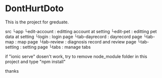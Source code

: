 # DontHurtDoto

This is the project for greduate.


src
  └app
    └edit-account   : editting account at setting
    └edit-pet       : editting pet data at setting
    └login          : login page
    └tab-dayrecord  : dayrecord page
    └tab-map        : map page
    └tab-review     : diagnosis record and review page
    └tab-setting    : setting page
    └tabs           : manage tabs




if "ionic serve" dosen't work, try to remove node_module folder in this project and type "npm install"

thanks
